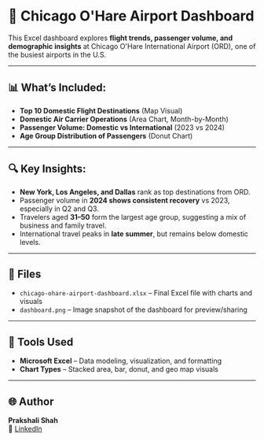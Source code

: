 # 🛫 Chicago O'Hare Airport Dashboard

This Excel dashboard explores **flight trends, passenger volume, and demographic insights** at Chicago O'Hare International Airport (ORD), one of the busiest airports in the U.S.

---

## 📊 What’s Included:
- **Top 10 Domestic Flight Destinations** (Map Visual)
- **Domestic Air Carrier Operations** (Area Chart, Month-by-Month)
- **Passenger Volume: Domestic vs International** (2023 vs 2024) 
- **Age Group Distribution of Passengers** (Donut Chart)

---

## 🔍 Key Insights:
- **New York, Los Angeles, and Dallas** rank as top destinations from ORD.
- Passenger volume in **2024 shows consistent recovery** vs 2023, especially in Q2 and Q3.
- Travelers aged **31–50** form the largest age group, suggesting a mix of business and family travel.
- International travel peaks in **late summer**, but remains below domestic levels.

---

## 📁 Files
- `chicago-ohare-airport-dashboard.xlsx` – Final Excel file with charts and visuals
- `dashboard.png` – Image snapshot of the dashboard for preview/sharing

---

## 🧠 Tools Used
- **Microsoft Excel** – Data modeling, visualization, and formatting
- **Chart Types** – Stacked area, bar, donut, and geo map visuals

---

## 🌐 Author
**Prakshali Shah**  
🔗 [LinkedIn](https://linkedin.com/in/prakshalishah)

